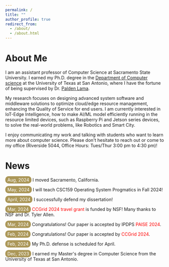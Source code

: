 ```yaml
---
permalink: /
title: ""
author_profile: true
redirect_from: 
  - /about/
  - /about.html
---
```

About Me
====
I am an assistant professor of Computer Science at Sacramento State University. I earned my Ph.D. degree in the [Department of Computer science](https://cs.utsa.edu/) at the University of Texas at San Antonio, where I have the fortune of being supervised by Dr. [Palden Lama](http://www.cs.utsa.edu/~plama/). 

My research focuses on designing advanced system software and middleware solutions to optimize cloud/edge resource management, enhancing the Quality of Service for end users. I am currently interested in IoT-Edge Intelligence, how to make AI/ML model efficiently running in the resource limited devices, such as Raspberry Pi and Jetson series devices, to solve the real-world problems, like Robotics and Smart City. 

I enjoy communicating my work and talking with students who want to learn more about computer science. Please don't hesitate to reach out or come to my office (Riverside 5044, Office Hours: Tues/Thur 3:00 pm to 4:30 pm)!

News
====
<span style="padding: 2pt 5pt; border-radius: 10px; color: white; background-color: #AB9758;">Aug, 2024</span> I moved Sacramento, California. 

<span style="padding: 2pt 5pt; border-radius: 10px; color: white; background-color: #AB9758;">May, 2024</span> I will teach CSC159 Operating System Progmatics in Fall 2024! 
 
<span style="padding: 2pt 5pt; border-radius: 10px; color: white; background-color: #AB9758;">April, 2024</span> I successfully defend my dissertation! 
 
<span style="padding: 2pt 5pt; border-radius: 10px; color: white; background-color: #AB9758;">Mar, 2024</span> <span style="color: red;">CCGrid 2024 travel grant</span> is funded by NSF! Many thanks to NSF and Dr. Tyler Allen.

<span style="padding: 2pt 5pt; border-radius: 10px; color: white; background-color: #AB9758;">Mar, 2024</span> Congratulations! Our paper is accepted by IPDPS <span style="color: red;">PAISE 2024</span>.

<span style="padding: 2pt 5pt; border-radius: 10px; color: white; background-color: #AB9758;">Feb, 2024</span> Congratulations! Our paper is accepted by <span style="color: red;">CCGrid 2024</span>.

<span style="padding: 2pt 5pt; border-radius: 10px; color: white; background-color: #AB9758;">Feb, 2024</span> My Ph.D. defense is scheduled for April. 

<span style="padding: 2pt 5pt; border-radius: 10px; color: white; background-color: #AB9758;">Dec, 2023</span> I earned my Master's degree in Computer Science from the University of Texas at San Antonio.

